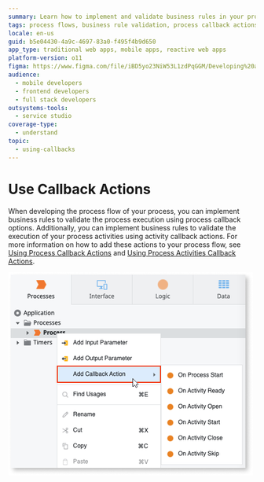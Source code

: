 ```yaml
---
summary: Learn how to implement and validate business rules in your process flow using callback actions in OutSystems 11 (O11).
tags: process flows, business rule validation, process callback actions, activity callback actions, workflow automation
locale: en-us
guid: b5e04430-4a9c-4697-83a0-f495f4b9d650
app_type: traditional web apps, mobile apps, reactive web apps
platform-version: o11
figma: https://www.figma.com/file/iBD5yo23NiW53L1zdPqGGM/Developing%20an%20Application?node-id=3584:27987
audience:
  - mobile developers
  - frontend developers
  - full stack developers
outsystems-tools:
  - service studio
coverage-type:
  - understand
topic:
  - using-callbacks
---
```


# Use Callback Actions

When developing the process flow of your process, you can implement business rules to validate the process execution using process callback options. Additionally, you can implement business rules to validate the execution of your process activities using activity callback actions. For more information on how to add these actions to your process flow, see [Using Process Callback Actions](actions-callback.md) and [Using Process Activities Callback Actions](actions-activities-callback.md).

![Screenshot showing how to add a callback action in the process flow](images/add-callback-action-ss.png "Adding a Callback Action")
